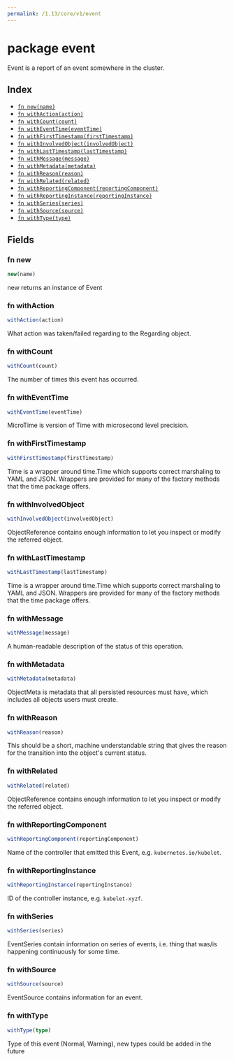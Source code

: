 ```yaml
---
permalink: /1.13/core/v1/event
---
```


# package event

Event is a report of an event somewhere in the cluster.

## Index

* [`fn new(name)`](#fn-new)
* [`fn withAction(action)`](#fn-withaction)
* [`fn withCount(count)`](#fn-withcount)
* [`fn withEventTime(eventTime)`](#fn-witheventtime)
* [`fn withFirstTimestamp(firstTimestamp)`](#fn-withfirsttimestamp)
* [`fn withInvolvedObject(involvedObject)`](#fn-withinvolvedobject)
* [`fn withLastTimestamp(lastTimestamp)`](#fn-withlasttimestamp)
* [`fn withMessage(message)`](#fn-withmessage)
* [`fn withMetadata(metadata)`](#fn-withmetadata)
* [`fn withReason(reason)`](#fn-withreason)
* [`fn withRelated(related)`](#fn-withrelated)
* [`fn withReportingComponent(reportingComponent)`](#fn-withreportingcomponent)
* [`fn withReportingInstance(reportingInstance)`](#fn-withreportinginstance)
* [`fn withSeries(series)`](#fn-withseries)
* [`fn withSource(source)`](#fn-withsource)
* [`fn withType(type)`](#fn-withtype)

## Fields

### fn new

```ts
new(name)
```

new returns an instance of Event

### fn withAction

```ts
withAction(action)
```

What action was taken/failed regarding to the Regarding object.

### fn withCount

```ts
withCount(count)
```

The number of times this event has occurred.

### fn withEventTime

```ts
withEventTime(eventTime)
```

MicroTime is version of Time with microsecond level precision.

### fn withFirstTimestamp

```ts
withFirstTimestamp(firstTimestamp)
```

Time is a wrapper around time.Time which supports correct marshaling to YAML and JSON.  Wrappers are provided for many of the factory methods that the time package offers.

### fn withInvolvedObject

```ts
withInvolvedObject(involvedObject)
```

ObjectReference contains enough information to let you inspect or modify the referred object.

### fn withLastTimestamp

```ts
withLastTimestamp(lastTimestamp)
```

Time is a wrapper around time.Time which supports correct marshaling to YAML and JSON.  Wrappers are provided for many of the factory methods that the time package offers.

### fn withMessage

```ts
withMessage(message)
```

A human-readable description of the status of this operation.

### fn withMetadata

```ts
withMetadata(metadata)
```

ObjectMeta is metadata that all persisted resources must have, which includes all objects users must create.

### fn withReason

```ts
withReason(reason)
```

This should be a short, machine understandable string that gives the reason for the transition into the object's current status.

### fn withRelated

```ts
withRelated(related)
```

ObjectReference contains enough information to let you inspect or modify the referred object.

### fn withReportingComponent

```ts
withReportingComponent(reportingComponent)
```

Name of the controller that emitted this Event, e.g. `kubernetes.io/kubelet`.

### fn withReportingInstance

```ts
withReportingInstance(reportingInstance)
```

ID of the controller instance, e.g. `kubelet-xyzf`.

### fn withSeries

```ts
withSeries(series)
```

EventSeries contain information on series of events, i.e. thing that was/is happening continuously for some time.

### fn withSource

```ts
withSource(source)
```

EventSource contains information for an event.

### fn withType

```ts
withType(type)
```

Type of this event (Normal, Warning), new types could be added in the future
